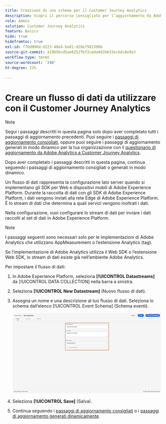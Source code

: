 ```yaml
---
title: Creazione di uno schema per il Customer Journey Analytics
description: Scopri il percorso consigliato per l’aggiornamento da Adobe Analytics a Customer Journey Analytics
role: Admin
solution: Customer Journey Analytics
feature: Basics
hide: true
hidefromtoc: true
exl-id: f76d098d-d223-40e4-be81-d28e7581396b
source-git-commit: 41965bcd5ae8252fbf2ceda0d2b633ec6dc0e9a3
workflow-type: tm+mt
source-wordcount: '248'
ht-degree: 22%

---
```


# Creare un flusso di dati da utilizzare con il Customer Journey Analytics

>[!NOTE]
> 
>Segui i passaggi descritti in questa pagina solo dopo aver completato tutti i passaggi di aggiornamento precedenti. Puoi seguire i [passaggi di aggiornamento consigliati](/help/getting-started/cja-upgrade/cja-upgrade-recommendations.md#recommended-upgrade-steps-for-most-organizations), oppure puoi seguire i passaggi di aggiornamento generati in modo dinamico per la tua organizzazione con il [questionario di aggiornamento da Adobe Analytics a Customer Journey Analytics](https://gigazelle.github.io/cja-ttv/).
>
>Dopo aver completato i passaggi descritti in questa pagina, continua seguendo i passaggi di aggiornamento consigliati o generati in modo dinamico.

<!-- Should we single source this instead of duplicate it? The following steps were copied from: /help/data-ingestion/aepwebsdk.md-->

Un flusso di dati rappresenta la configurazione lato server quando si implementano gli SDK per Web e dispositivi mobili di Adobe Experience Platform. Durante la raccolta di dati con gli SDK di Adobe Experience Platform, i dati vengono inviati alla rete Edge di Adobe Experience Platform. È lo stream di dati che determina a quali servizi vengono inoltrati i dati.

Nella configurazione, vuoi configurare lo stream di dati per inviare i dati raccolti al set di dati in Adobe Experience Platform.

>[!NOTE]
>
>I passaggi seguenti sono necessari solo per le implementazioni di Adobe Analytics che utilizzano AppMeasurement o l’estensione Analytics (tag).
>
>Se l’implementazione di Adobe Analytics utilizza il Web SDK o l’estensione Web SDK, lo stream di dati esiste già nell’ambiente Adobe Analytics.

Per impostare il flusso di dati:

1. In Adobe Experience Platform, seleziona **[!UICONTROL Datastreams]** da [!UICONTROL DATA COLLECTION] nella barra a sinistra.

1. Seleziona **[!UICONTROL New Datastream]** (Nuovo flusso di dati).

1. Assegna un nome e una descrizione al tuo flusso di dati. Seleziona lo schema dall’elenco [!UICONTROL Event Schema] (Schema eventi).

   ![Nuovo flusso di dati](assets/new-datastream.png)

1. Seleziona **[!UICONTROL Save]** (Salva).

1. Continua seguendo i [passaggi di aggiornamento consigliati](/help/getting-started/cja-upgrade/cja-upgrade-recommendations.md#recommended-upgrade-steps-for-most-organizations) o i [passaggi di aggiornamento generati dinamicamente](https://gigazelle.github.io/cja-ttv/).

